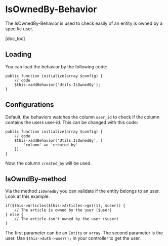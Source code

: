 IsOwnedBy-Behavior
==================

The IsOwnedBy-Behavior is used to check easily of an entity is owned by a specific user.

[doc_toc]

Loading
-------

You can load the behavior by the following code:

    public function initialize(array $config) {
        // code
        $this->addBehavior('Utils.IsOwnedBy');
    }

Configurations
--------------

Default, the behaviors watches the column `user_id` to check if the column contains the users user-id.
This can be changed with this code:

    public function initialize(array $config) {
        // code
        $this->addBehavior('Utils.IsOwnedBy', [
            'column' => 'created_by'
        ]);
    }

Now, the column `created_by` will be used.

IsOwndBy-method
---------------

Via the method `IsOwnedBy` you can validate if the entity belongs to an user. Look at this example:

    if($this->Articles($this->Articles->get(1), $user)) {
        // The article is owned by the user ($user)
    } else {
        // The article isn't owned by the user ($user)
    }

The first parameter can be an `Entity` or `array`. The second parameter is the user. Use `$this->Auth->user();` in your
controller to get the user.
